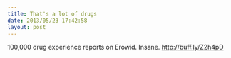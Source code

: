 ```yaml
---
title: That's a lot of drugs
date: 2013/05/23 17:42:58
layout: post
---
```


100,000 drug experience reports on Erowid. Insane. <http://buff.ly/Z2h4pD>
